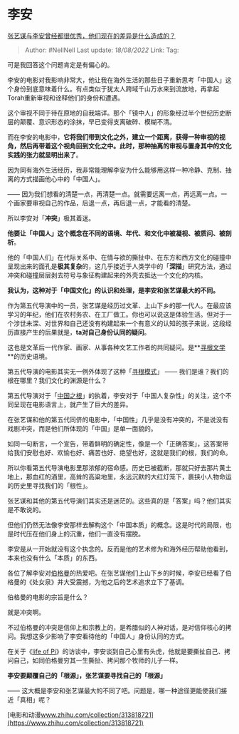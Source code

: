 # 李安
[张艺谋与李安曾经都很优秀，他们现在的差异是什么造成的？](https://www.zhihu.com/question/20571696/answer/660007810)

> Author: #NellNell
> Last update: *18/08/2022*
> Link:
> Tag:

可是我回答这个问题肯定是有偏心的。

李安的电影对我影响非常大，他让我在海外生活的那些日子重新思考「中国人」这个身份到底意味着什么。有点类似于犹太人跨域千山万水来到流放地，再拿起Torah重新审视和诠释他们的身份和遭遇。

这个审视不同于待在原地的自我端详。那个「镜中人」的形象经过半个世纪历史断层的颠覆、意识形态的涂抹，早已变得支离破碎、模糊不清。

而在李安的电影中，**它将我们带到文化之外，建立一个距离，获得一种审视的视角，然后再带着这个视角回到文化之中。此时，那种抽离的审视与置身其中的文化实践的张力就显明出来了**。

因为同有海外生活经历，我非常能理解李安为什么能够用这样一种冷静、克制、抽离的方式描画他心中的「中国人」。

—— 因为我们想看的清楚一点，再清楚一点。就需要远离一点，再远离一点。一个画家要审视自己的作品，后退一点，再后退一点，才能看的清楚。

所以李安对「**冲突**」极其着迷。

**他要让「中国人」这个概念在不同的语境、年代、和文化中被凝视、被质问、被剖析**。

他的「中国人们」在代际关系中、在情与欲的撕扯中、在东方和西方文化的碰撞中呈现出来的面孔是**极其复杂**的，这几乎接近于人类学中的「**深描**」研究方法，通过冲突和碰撞层层剥去符号与象征构建起来的外壳去抵达一个文化的内核。

**我认为，这种对于「中国文化」的认识和处理，是李安和张艺谋最大的不同。**

作为第五代导演中的一员，张艺谋是经历过文革、上山下乡的那一代人。在最应该学习的年纪，他们在农村务农、在工厂做工。你也可以说这是体验生活。但对于一个涉世未深、对世界和自己还没有构建起来一个有意义的认知的孩子来说，这段经历直接产生的后果就是，**ta对自己身份认同的疑问**。

这也是文革后一代作家、画家、从事各种文艺工作者的共同疑问。是**[寻根文学](https://www.zhihu.com/search?q=%E5%AF%BB%E6%A0%B9%E6%96%87%E5%AD%A6&search_source=Entity&hybrid_search_source=Entity&hybrid_search_extra=%7B%22sourceType%22%3A%22answer%22%2C%22sourceId%22%3A660007810%7D)**的历史语境。

第五代导演的电影其实无一例外体现了这种「[寻根模式](https://www.zhihu.com/search?q=%E5%AF%BB%E6%A0%B9%E6%A8%A1%E5%BC%8F&search_source=Entity&hybrid_search_source=Entity&hybrid_search_extra=%7B%22sourceType%22%3A%22answer%22%2C%22sourceId%22%3A660007810%7D)」 —— 我们是谁？我们的根在哪里？我们文化的渊源是什么？

第五代导演对于「[中国之根](https://www.zhihu.com/search?q=%E4%B8%AD%E5%9B%BD%E4%B9%8B%E6%A0%B9&search_source=Entity&hybrid_search_source=Entity&hybrid_search_extra=%7B%22sourceType%22%3A%22answer%22%2C%22sourceId%22%3A660007810%7D)」的执着，李安对于「中国人复杂性」的关注，这个不同呈现在电影语言上，就产生了巨大的差异。

在张艺谋和他的第五代同侪的电影中，「中国性」几乎是没有冲突的，不是说没有戏剧冲突，而是他们所体现的「中国」是单一面貌的。

如同一句断言，一个宣告，带着鲜明的确定性，像是一个「正确答案」，这答案带给我们安慰也好、欢愉也好、痛苦也好、绝望也好，这就是我们的根，我们的命。

所以你看第五代导演电影里那浓郁的宿命感。历史已被截断，那就只好去那片黄土地上，那血红的酒里，高耸的高粱地里，永远沉默的大红灯笼下，裹挟小人物命运的历史里寻找我们的「根性」。

张艺谋和其他的第五代导演们其实还是迷茫的。这些真的是「答案」吗？他们其实是不敢说的。

但他们仍然无法像李安那样去解构这个「中国本质」的概念。这是时代的局限，也是时代压在他们身上的沉重，他们一直没有摆脱。

李安是从一开始就没有这个执念的。反而是他的艺术修为和海外经历帮助他看到，本来也没有什么「本质」的东西。

各位了解李安对[伯格曼](https://www.zhihu.com/search?q=%E4%BC%AF%E6%A0%BC%E6%9B%BC&search_source=Entity&hybrid_search_source=Entity&hybrid_search_extra=%7B%22sourceType%22%3A%22answer%22%2C%22sourceId%22%3A660007810%7D)的热爱吧。在张艺谋他们上山下乡的时候，李安已经看了伯格曼的《处女泉》并大受震撼，为他之后的艺术追求立下了基调。

伯格曼的电影的宗旨是什么？

就是冲突啊。

不过伯格曼的冲突是信仰上和宗教上的，是希腊似的人神对话，是对信仰核心的拷问。我想这多少影响了李安看待他的「中国人」身份认同的方式。

在关于《[life of Pi](https://www.zhihu.com/search?q=life+of+Pi&search_source=Entity&hybrid_search_source=Entity&hybrid_search_extra=%7B%22sourceType%22%3A%22answer%22%2C%22sourceId%22%3A660007810%7D)》的访谈中，李安谈到自己心里有头虎，他就是要撕扯自己、拷问自己，如同伯格曼穷其一生撕扯、拷问那个牧师的儿子一样。

**李安要颠覆自己的「根源」，张艺谋要寻找自己的「根源」**

—— 这大概是李安和张艺谋最大的不同了吧。问题是，哪一种途径更能使我们接近「真相」呢？

[电影和动漫​www.zhihu.com/collection/313818721](https://www.zhihu.com/collection/313818721)
